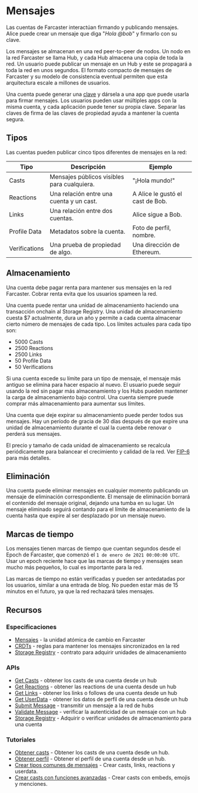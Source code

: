 # Mensajes

Las cuentas de Farcaster interactúan firmando y publicando mensajes. Alice puede crear un mensaje que diga "_Hola @bob_" y firmarlo con su clave.

Los mensajes se almacenan en una red peer-to-peer de nodos. Un nodo en la red Farcaster se llama Hub, y cada Hub almacena una copia de toda la red. Un usuario puede publicar un mensaje en un Hub y este se propagará a toda la red en unos segundos. El formato compacto de mensajes de Farcaster y su modelo de consistencia eventual permiten que esta arquitectura escale a millones de usuarios.

Una cuenta puede generar una [clave](./accounts.md#adding-account-keys) y dársela a una app que puede usarla para firmar mensajes. Los usuarios pueden usar múltiples apps con la misma cuenta, y cada aplicación puede tener su propia clave. Separar las claves de firma de las claves de propiedad ayuda a mantener la cuenta segura.

## Tipos

Las cuentas pueden publicar cinco tipos diferentes de mensajes en la red:

| Tipo          | Descripción                                 | Ejemplo                          |
| ------------- | ------------------------------------------- | -------------------------------- |
| Casts         | Mensajes públicos visibles para cualquiera. | "¡Hola mundo!"                   |
| Reactions     | Una relación entre una cuenta y un cast.    | A Alice le gustó el cast de Bob. |
| Links         | Una relación entre dos cuentas.             | Alice sigue a Bob.               |
| Profile Data  | Metadatos sobre la cuenta.                  | Foto de perfil, nombre.          |
| Verifications | Una prueba de propiedad de algo.            | Una dirección de Ethereum.       |

## Almacenamiento

Una cuenta debe pagar renta para mantener sus mensajes en la red Farcaster. Cobrar renta evita que los usuarios spameen la red.

Una cuenta puede rentar una unidad de almacenamiento haciendo una transacción onchain al Storage Registry. Una unidad de almacenamiento cuesta $7 actualmente, dura un año y permite a cada cuenta almacenar cierto número de mensajes de cada tipo. Los límites actuales para cada tipo son:

- 5000 Casts
- 2500 Reactions
- 2500 Links
- 50 Profile Data
- 50 Verifications

Si una cuenta excede su límite para un tipo de mensaje, el mensaje más antiguo se elimina para hacer espacio al nuevo. El usuario puede seguir usando la red sin pagar más almacenamiento y los Hubs pueden mantener la carga de almacenamiento bajo control. Una cuenta siempre puede comprar más almacenamiento para aumentar sus límites.

Una cuenta que deje expirar su almacenamiento puede perder todos sus mensajes. Hay un período de gracia de 30 días después de que expire una unidad de almacenamiento durante el cual la cuenta debe renovar o perderá sus mensajes.

El precio y tamaño de cada unidad de almacenamiento se recalcula periódicamente para balancear el crecimiento y calidad de la red. Ver [FIP-6](https://github.com/farcasterxyz/protocol/discussions/98) para más detalles.

## Eliminación

Una cuenta puede eliminar mensajes en cualquier momento publicando un mensaje de eliminación correspondiente. El mensaje de eliminación borrará el contenido del mensaje original, dejando una tumba en su lugar. Un mensaje eliminado seguirá contando para el límite de almacenamiento de la cuenta hasta que expire al ser desplazado por un mensaje nuevo.

## Marcas de tiempo

Los mensajes tienen marcas de tiempo que cuentan segundos desde el Epoch de Farcaster, que comenzó el `1 de enero de 2021 00:00:00 UTC`. Usar un epoch reciente hace que las marcas de tiempo y mensajes sean mucho más pequeños, lo cual es importante para la red.

Las marcas de tiempo no están verificadas y pueden ser antedatadas por los usuarios, similar a una entrada de blog. No pueden estar más de 15 minutos en el futuro, ya que la red rechazará tales mensajes.

## Recursos

### Especificaciones

- [Mensajes](https://github.com/farcasterxyz/protocol/blob/main/docs/SPECIFICATION.md#2-message-specifications) - la unidad atómica de cambio en Farcaster
- [CRDTs](https://github.com/farcasterxyz/protocol/blob/main/docs/SPECIFICATION.md#31-crdts) - reglas para mantener los mensajes sincronizados en la red
- [Storage Registry](https://github.com/farcasterxyz/protocol/blob/main/docs/SPECIFICATION.md#13-storage-registry) - contrato para adquirir unidades de almacenamiento

### APIs

- [Get Casts](../../reference/hubble/httpapi/casts) - obtener los casts de una cuenta desde un hub
- [Get Reactions](../../reference/hubble/httpapi/reactions) - obtener las reactions de una cuenta desde un hub
- [Get Links](../../reference/hubble/httpapi/links) - obtener los links o follows de una cuenta desde un hub
- [Get UserData](../../reference/hubble/httpapi/userdata) - obtener los datos de perfil de una cuenta desde un hub
- [Submit Message](../../reference/hubble/httpapi/message#submitmessage) - transmitir un mensaje a la red de hubs
- [Validate Message](../../reference/hubble/httpapi/message#validatemessage) - verificar la autenticidad de un mensaje con un hub
- [Storage Registry](../../reference/contracts/reference/storage-registry) - Adquirir o verificar unidades de almacenamiento para una cuenta

### Tutoriales

- [Obtener casts](../../developers/guides/querying/fetch-casts) - Obtener los casts de una cuenta desde un hub.
- [Obtener perfil](../../developers/guides/querying/fetch-profile) - Obtener el perfil de una cuenta desde un hub.
- [Crear tipos comunes de mensajes](../../developers/guides/writing/messages) - Crear casts, links, reactions y userdata.
- [Crear casts con funciones avanzadas](../../developers/guides/writing/casts) - Crear casts con embeds, emojis y menciones.
